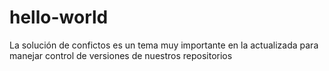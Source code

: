 # hello-world
La solución de confictos es un tema muy importante en la actualizada para manejar control de versiones de nuestros repositorios 
